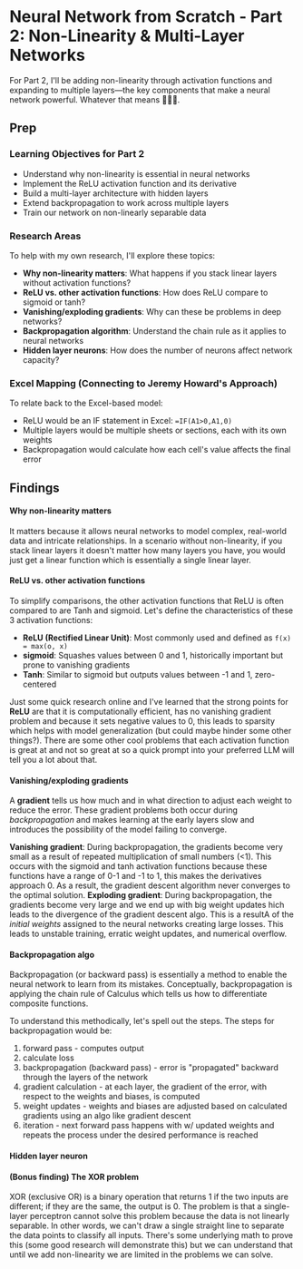 # Neural Network from Scratch - Part 2: Non-Linearity & Multi-Layer Networks

For Part 2, I'll be adding non-linearity through activation functions and expanding to multiple layers—the key components that make a neural network powerful. Whatever that means 🤷🏻‍♂️.

## Prep

### Learning Objectives for Part 2

- Understand why non-linearity is essential in neural networks
- Implement the ReLU activation function and its derivative
- Build a multi-layer architecture with hidden layers
- Extend backpropagation to work across multiple layers
- Train our network on non-linearly separable data

### Research Areas

To help with my own research, I'll explore these topics:

- **Why non-linearity matters**: What happens if you stack linear layers without activation functions?
- **ReLU vs. other activation functions**: How does ReLU compare to sigmoid or tanh?
- **Vanishing/exploding gradients**: Why can these be problems in deep networks?
- **Backpropagation algorithm**: Understand the chain rule as it applies to neural networks
- **Hidden layer neurons**: How does the number of neurons affect network capacity?

### Excel Mapping (Connecting to Jeremy Howard's Approach)

To relate back to the Excel-based model:

- ReLU would be an IF statement in Excel: `=IF(A1>0,A1,0)`
- Multiple layers would be multiple sheets or sections, each with its own weights
- Backpropagation would calculate how each cell's value affects the final error

## Findings

#### Why non-linearity matters

It matters because it allows neural networks to model complex, real-world data and intricate relationships. In a scenario without non-linearity,
if you stack linear layers it doesn't matter how many layers you have, you would just get a linear function which is essentially a single linear layer.

#### ReLU vs. other activation functions

To simplify comparisons, the other activation functions that ReLU is often compared to are Tanh and sigmoid. Let's define the characteristics of these 3 activation functions:

- **ReLU (Rectified Linear Unit)**: Most commonly used and defined as `f(x) = max(o, x)`
- **sigmoid**: Squashes values between 0 and 1, historically important but prone to vanishing gradients
- **Tanh**: Similar to sigmoid but outputs values between -1 and 1, zero-centered

Just some quick research online and I've learned that the strong points for **ReLU** are that it is computationally efficient, has no vanishing gradient problem and
because it sets negative values to 0, this leads to sparsity which helps with model generalization (but could maybe hinder some other things?). There are some other cool problems
that each activation function is great at and not so great at so a quick prompt into your preferred LLM will tell you a lot about that.

#### Vanishing/exploding gradients

A **gradient** tells us how much and in what direction to adjust each weight to reduce the error. These gradient problems both occur during _backpropagation_ and makes learning at the early layers slow and introduces the possibility of the model failing to converge.

**Vanishing gradient**: During backpropagation, the gradients become very small as a result of repeated multiplication of small numbers (<1). This occurs with the sigmoid and tanh activation functions because these functions have a range of 0-1 and -1 to 1, this makes the derivatives approach 0.
As a result, the gradient descent algorithm never converges to the optimal solution.
**Exploding gradient**: During backpropagation, the gradients become very large and we end up with big weight updates hich leads to the divergence of the gradient descent algo. This is a resultA of the _initial weights_ assigned to the neural networks creating large losses. This leads to unstable training, erratic weight updates, and numerical overflow.

#### Backpropagation algo

Backpropagation (or backward pass) is essentially a method to enable the neural network to learn from its mistakes. Conceptually, backpropagation is applying the chain rule of Calculus which tells us how to differentiate composite functions.

To understand this methodically, let's spell out the steps. The steps for backpropagation would be:

1. forward pass - computes output
2. calculate loss
3. backpropagation (backward pass) - error is "propagated" backward through the layers of the network
4. gradient calculation - at each layer, the gradient of the error, with respect to the weights and biases, is computed
5. weight updates - weights and biases are adjusted based on calculated gradients using an algo like gradient descent
6. iteration - next forward pass happens with w/ updated weights and repeats the process under the desired performance is reached

#### Hidden layer neuron

#### (Bonus finding) The XOR problem

XOR (exclusive OR) is a binary operation that returns 1 if the two inputs are different; if they are the same, the output is 0. The problem is that a single-layer perceptron cannot solve this problem because the data is not linearly separable.
In other words, we can't draw a single straight line to separate the data points to classify all inputs. There's some underlying math to prove this (some good research will demonstrate this) but we can understand that until we add non-linearity
we are limited in the problems we can solve.
